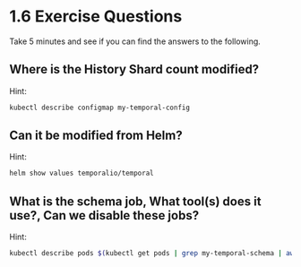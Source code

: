 # 1.6 Exercise Questions
Take 5 minutes and see if you can find the answers to the following.

## Where is the History Shard count modified?
Hint: 

```bash
kubectl describe configmap my-temporal-config
```

## Can it be modified from Helm?
Hint: 

```bash
helm show values temporalio/temporal
```


## What is the schema job, What tool(s) does it use?, Can we disable these jobs?
Hint: 

```bash
kubectl describe pods $(kubectl get pods | grep my-temporal-schema | awk '{print $1}')
```